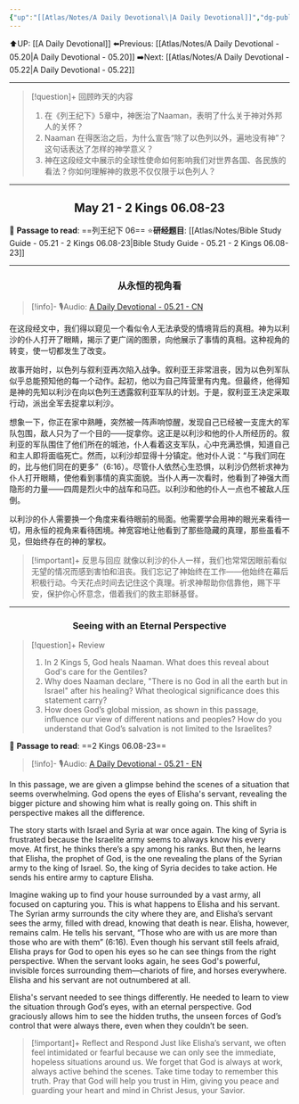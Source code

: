 ```yaml
---
{"up":"[[Atlas/Notes/A Daily Devotional\|A Daily Devotional]]","dg-publish":true,"permalink":"/atlas/notes/a-daily-devotional-05-21/","dgPassFrontmatter":true}
---
```


 ⬆️UP: [[A Daily Devotional]]
⬅️Previous: [[Atlas/Notes/A Daily Devotional - 05.20\|A Daily Devotional - 05.20]]
➡️Next: [[Atlas/Notes/A Daily Devotional - 05.22\|A Daily Devotional - 05.22]]

---

> [!question]+ 回顾昨天的内容
> 1. ⁠在《列王纪下》5章中，神医治了Naaman，表明了什么关于神对外邦人的关怀？
> 2. ⁠Naaman 在得医治之后，为什么宣告“除了以色列以外，遍地没有神”？这句话表达了怎样的神学意义？
> 3. 神在这段经文中展示的全球性使命如何影响我们对世界各国、各民族的看法？你如何理解神的救恩不仅仅限于以色列人？


---
## <center>May 21 -  2 Kings 06.08-23</center>

📖 **Passage to read**: ==列王纪下 06==
⭐**研经题目**: [[Atlas/Notes/Bible Study Guide - 05.21 - 2 Kings 06.08-23\|Bible Study Guide - 05.21 - 2 Kings 06.08-23]]

---
### <center>从永恒的视角看</center>

> [!info]- 🎙️Audio: [A Daily Devotional - 05.21 - CN]()

在这段经文中，我们得以窥见一个看似令人无法承受的情境背后的真相。神为以利沙的仆人打开了眼睛，揭示了更广阔的图景，向他展示了事情的真相。这种视角的转变，使一切都发生了改变。

故事开始时，以色列与叙利亚再次陷入战争。叙利亚王非常沮丧，因为以色列军队似乎总能预知他的每一个动作。起初，他以为自己阵营里有内鬼。但最终，他得知是神的先知以利沙在向以色列王透露叙利亚军队的计划。于是，叙利亚王决定采取行动，派出全军去捉拿以利沙。

想象一下，你正在家中熟睡，突然被一阵声响惊醒，发现自己已经被一支庞大的军队包围，敌人只为了一个目的——捉拿你。这正是以利沙和他的仆人所经历的。叙利亚的军队围住了他们所在的城池，仆人看着这支军队，心中充满恐惧，知道自己和主人即将面临死亡。然而，以利沙却显得十分镇定。他对仆人说：“与我们同在的，比与他们同在的更多”（6:16）。尽管仆人依然心生恐惧，以利沙仍然祈求神为仆人打开眼睛，使他看到事情的真实面貌。当仆人再一次看时，他看到了神强大而隐形的力量——四周是烈火中的战车和马匹。以利沙和他的仆人一点也不被敌人压倒。

以利沙的仆人需要换一个角度来看待眼前的局面。他需要学会用神的眼光来看待一切，用永恒的视角来看待困境。神宽容地让他看到了那些隐藏的真理，那些虽看不见，但始终存在的神的掌权。

> [!important]+ 反思与回应
就像以利沙的仆人一样，我们也常常因眼前看似无望的情况而感到害怕和沮丧。我们忘记了神始终在工作——他始终在幕后积极行动。今天花点时间去记住这个真理。祈求神帮助你信靠他，赐下平安，保护你心怀意念，借着我们的救主耶稣基督。


---
### <center>Seeing with an Eternal Perspective</center>

> [!question]+ Review
> 1. ⁠In 2 Kings 5, God heals Naaman. What does this reveal about God's care for the Gentiles?
> 2. Why does Naaman declare, "There is no God in all the earth but in Israel" after his healing? What theological significance does this statement carry?
> 3. How does God’s global mission, as shown in this passage, influence our view of different nations and peoples? How do you understand that God’s salvation is not limited to the Israelites?

📖 **Passage to read**: ==2 Kings 06.08-23==

> [!info]- 🎙️Audio: [A Daily Devotional - 05.21 - EN]()  

In this passage, we are given a glimpse behind the scenes of a situation that seems overwhelming. God opens the eyes of Elisha's servant, revealing the bigger picture and showing him what is really going on. This shift in perspective makes all the difference.

The story starts with Israel and Syria at war once again. The king of Syria is frustrated because the Israelite army seems to always know his every move. At first, he thinks there’s a spy among his ranks. But then, he learns that Elisha, the prophet of God, is the one revealing the plans of the Syrian army to the king of Israel. So, the king of Syria decides to take action. He sends his entire army to capture Elisha.

Imagine waking up to find your house surrounded by a vast army, all focused on capturing you. This is what happens to Elisha and his servant. The Syrian army surrounds the city where they are, and Elisha’s servant sees the army, filled with dread, knowing that death is near. Elisha, however, remains calm. He tells his servant, “Those who are with us are more than those who are with them” (6:16). Even though his servant still feels afraid, Elisha prays for God to open his eyes so he can see things from the right perspective. When the servant looks again, he sees God's powerful, invisible forces surrounding them—chariots of fire, and horses everywhere. Elisha and his servant are not outnumbered at all.

Elisha's servant needed to see things differently. He needed to learn to view the situation through God’s eyes, with an eternal perspective. God graciously allows him to see the hidden truths, the unseen forces of God’s control that were always there, even when they couldn’t be seen.

> [!important]+ Reflect and Respond
Just like Elisha’s servant, we often feel intimidated or fearful because we can only see the immediate, hopeless situations around us. We forget that God is always at work, always active behind the scenes. Take time today to remember this truth. Pray that God will help you trust in Him, giving you peace and guarding your heart and mind in Christ Jesus, your Savior.













